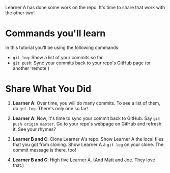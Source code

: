 Learner A has done some work on the repo. It's time to share that work with the other two!

# Commands you'll learn

In this tutorial you'll be using the following commands:
* `git log`: Show a list of your commits so far
* `git push`: Sync your commits back to your repo's GitHub page (or another 'remote')


# Share What You Did

1. **Learner A**: Over time, you will do many commits. To see a list of them, do `git log`. There's only one so far!

2. **Learner A**: Now, it's time to sync your commit back to GitHub. Say `git push origin master`. Go to your repo's webpage on GitHub and refresh it. See your rhymes?

3. **Learner B and C**: Clone Learner A's repo. Show Learner A the local files that you got from cloning. Show Learner A a `git log` on your clone. The commit message is there, too!

4. **Learner B and C**: High five Learner A. (And Matt and Joe. They love that.)

